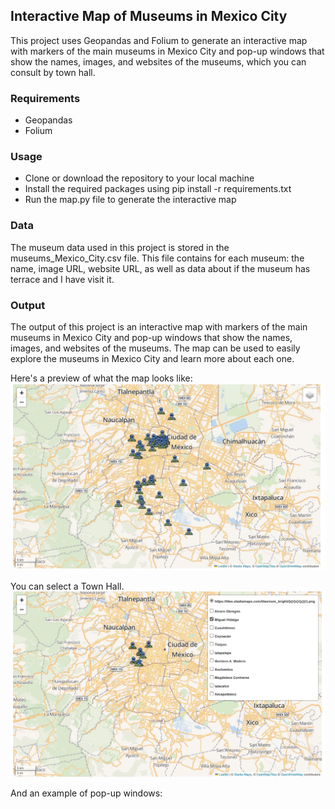## Interactive Map of Museums in Mexico City
This project uses Geopandas and Folium to generate an interactive map with markers of the main museums in Mexico City and pop-up windows that show the names, images, and websites of the museums, which you can consult by town hall.

### Requirements
- Geopandas
- Folium

### Usage
- Clone or download the repository to your local machine
- Install the required packages using pip install -r requirements.txt
- Run the map.py file to generate the interactive map

### Data
The museum data used in this project is stored in the museums_Mexico_City.csv file. This file contains for each museum: the name, image URL, website URL, as well as data about if the museum has terrace and I have visit it.

### Output
The output of this project is an interactive map with markers of the main museums in Mexico City and pop-up windows that show the names, images, and websites of the museums. 
The map can be used to easily explore the museums in Mexico City and learn more about each one.

Here's a preview of what the map looks like:
<img src="Images/mapa_interactivo1.jpg">

You can select a Town Hall.
<img src="Images/mapa_interactivo2.jpg">

And an example of pop-up windows:
